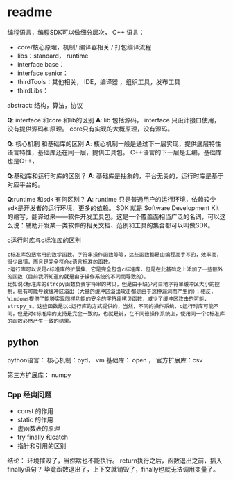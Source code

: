 # readme

编程语言，编程SDK可以做细分层次，
C++ 语言：
* core/核心原理，机制/ 编译器相关 / 打包编译流程
* libs：standard， runtime 
* interface base： 
* interface senior：
* thirdTools：其他相关， IDE，编译器 ，组织工具，发布工具
* thirdLibs：

abstract:  结构，算法，协议

**Q**: interface 和core 和lib的区别
**A**: lib 包括源码，
interface 只设计接口使用，没有提供源码和原理。
core只有实现的大概原理，没有源码。


**Q**: 核心机制 和基础库的区别
**A**: 核心机制一般是通过下一层实现，提供底层特性语言特性，基础库还在同一层，提供工具包。
C++语言的下一层是汇编，基础库也是C++，

**Q**:基础库和运行时库的区别？
**A**: 基础库是抽象的，平台无关的，运行时库是基于对应平台的。

**Q**:runtime 和sdk 有何区别？
**A**: runtime 只是普通用户的运行环境，依赖较少
sdk是开发者的运行环境，更多的依赖。
SDK 就是 Software Development Kit 的缩写，翻译过来——软件开发工具包。这是一个覆盖面相当广泛的名词，可以这么说：辅助开发某一类软件的相关文档、范例和工具的集合都可以叫做SDK。

c运行时库与c标准库的区别

    c标准库包括常用的数学函数、字符串操作函数等等，这些函数都是由编程高手写的，效率高，很少出错，而且是完全符合c语言标准的函数。
    c运行库可以说是c标准库的扩展集，它是完全包含c标准库，但是在此基础之上添加了一些额外的函数（目前我所知道的就是由于操作系统的不同而导致的）。
    比如说c标准库的strcpy函数负责字符串的拷贝，但是由于缺少对目地字符串缓冲区大小的控制，极有可能导致缓冲区溢出（大量的缓冲区溢出攻击都是由于这种漏洞而产生的）；相反，Windows提供了能够实现同样功能的安全的字符串拷贝函数，减少了缓冲区攻击的可能，strcpy_s。这些函数是以c运行库的方式提供的，当然，不同的操作系统，c运行时库可能不同，但是对c标准库的支持是完全一致的，也就是说，在不同德操作系统上，使用同一个c标准库的函数必然产生一致的结果。

## python

python语言：
核心机制：pyd， vm
基础库： open ，
官方扩展库：csv

第三方扩展库： numpy

### Cpp 经典问题
- const 的作用
- static 的作用
- 虚函数表的原理
- try finally 和catch
- 指针和引用的区别

结论： 环境摧毁了，当然啥也不能执行。
return执行之后，函数退出之前，插入finally语句？
毕竟函数退出了，上下文就销毁了，finally也就无法调用变量了。


